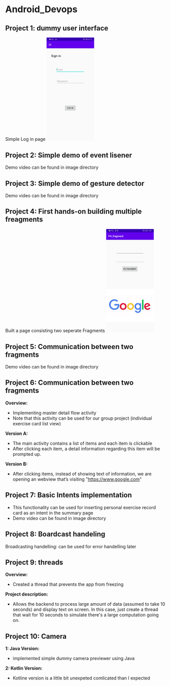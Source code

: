 # Android_Devops

<h2>Project 1: dummy user interface</h2>
Simple Log in page
<img src='https://github.com/jeff024/Android_Devops/blob/master/images/Project1_screenshot.jpg' width="150">

<h2>Project 2: Simple demo of event lisener</h2>
Demo video can be found in image directory

<h2>Project 3: Simple demo of gesture detector</h2>
Demo video can be found in image directory

<h2>Project 4: First hands-on building multiple freagments</h2>
Built a page consisting two seperate Fragments
<img src='https://github.com/jeff024/Android_Devops/blob/master/images/Project4_fragment_screenshot.jpg' width="150">

<h2>Project 5: Communication between two fragments</h2>
Demo video can be found in image directory

<h2>Project 6: Communication between two fragments</h2>

<b>Overview:</b>

- Implementing master detail flow activity
- Note that this activity can be used for our group project (individual exercise card list view)

<b>Version A:</b>

- The main activity contains a list of items and each item is clickable
- After clicking each item, a detail information regarding this item will be prompted up.

<b>Version B:</b>

- After clicking items, instead of showing text of information, we are opening an webview that’s visiting "https://www.google.com"

<h2>Project 7: Basic Intents implementation</h2>

- This functionality can be used for inserting personal exercise record card as an intent in the summary page
- Demo video can be found in image directory

<h2>Project 8: Boardcast handeling</h2>

Broadcasting handelling: can be used for error handelling later

<h2>Project 9: threads</h2>

<b>Overview:</b>

- Created a thread that prevents the app from freezing

<b>Project description: </b>

- Allows the backend to process large amount of data (assumed to take 10 seconds) and display text on screen. In this case, just create a thread that wait for 10 seconds to simulate there's a  large computation going on. 

<h2>Project 10: Camera</h2>

<b>1: Java Version:</b>

- implemented simple dummy camera previewer using Java

<b>2: Kotlin Version: </b>

- Kotline version is a little bit unexpeted comlicated than I expected